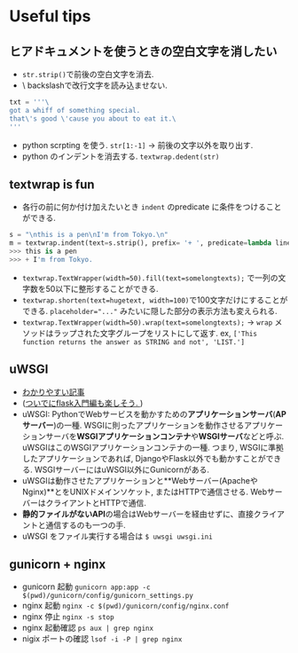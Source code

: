 # Useful tips
## ヒアドキュメントを使うときの空白文字を消したい
- `str.strip()`で前後の空白文字を消去.
- \ backslashで改行文字を読み込ませない.
```python
txt = '''\
got a whiff of something special.
that\'s good \'cause you about to eat it.\
'''
```
- python scrpting を使う. `str[1:-1]` -> 前後の文字以外を取り出す.
- python のインデントを消去する. `textwrap.dedent(str)`

## textwrap is fun
- 各行の前に何か付け加えたいとき `indent` のpredicate に条件をつけることができる. 
```python
s = "\nthis is a pen\nI'm from Tokyo.\n"
m = textwrap.indent(text=s.strip(), prefix= '+ ', predicate=lambda line: 'Tokyo' in line)
>>> this is a pen
>>> + I'm from Tokyo.
```
- `textwrap.TextWrapper(width=50).fill(text=somelongtexts);` で一列の文字数を50以下に整形することができる.
- `textwrap.shorten(text=hugetext, width=100)`で100文字だけにすることができる. `placeholder="..."` みたいに隠した部分の表示方法も変えられる.
- `textwrap.TextWrapper(width=50).wrap(text=somelongtexts);` -> `wrap` メソッドはラップされた文字グループをリストにして返す. ex, `['This function returns the answer as STRING and not', 'LIST.']`

## uWSGI
- [わかりやすい記事](https://www.python.ambitious-engineer.com/archives/1959)
- ([ついでにflask入門編も楽しそう. ](https://www.python.ambitious-engineer.com/archives/1630))
- uWSGI: PythonでWebサービスを動かすための**アプリケーションサーバ**(**APサーバー**)の一種. WSGIに則ったアプリケーションを動作させるアプリケーションサーバを**WSGIアプリケーションコンテナ**や**WSGIサーバ**などと呼ぶ. uWSGIはこのWSGIアプリケーションコンテナの一種. つまり, WSGIに準拠したアプリケーションであれば, DjangoやFlask以外でも動かすことができる. WSGIサーバーにはuWSGI以外にGunicornがある.
- uWSGIは動作させたアプリケーションと**Webサーバー(ApacheやNginx)**とをUNIXドメインソケット, またはHTTPで通信させる. WebサーバーはクライアントとHTTPで通信.
- **静的ファイルがないAPI**の場合はWebサーバーを経由せずに、直接クライアントと通信するのも一つの手.
- uWSGI をファイル実行する場合は `$ uwsgi uwsgi.ini`

## gunicorn + nginx
- gunicorn 起動 `gunicorn app:app -c $(pwd)/gunicorn/config/gunicorn_settings.py`
- nginx 起動 `nginx -c $(pwd)/gunicorn/config/nginx.conf`
- nginx 停止 `nginx -s stop`
- nginx 起動確認 `ps aux | grep nginx`
- nigix ポートの確認 `lsof -i -P | grep nginx`